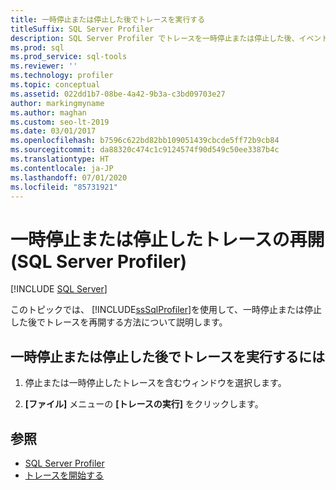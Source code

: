 ```yaml
---
title: 一時停止または停止した後でトレースを実行する
titleSuffix: SQL Server Profiler
description: SQL Server Profiler でトレースを一時停止または停止した後、イベント データのキャプチャを再開する方法について説明します。
ms.prod: sql
ms.prod_service: sql-tools
ms.reviewer: ''
ms.technology: profiler
ms.topic: conceptual
ms.assetid: 022dd1b7-08be-4a42-9b3a-c3bd09703e27
author: markingmyname
ms.author: maghan
ms.custom: seo-lt-2019
ms.date: 03/01/2017
ms.openlocfilehash: b7596c622bd82bb109051439cbcde5ff72b9cb84
ms.sourcegitcommit: da88320c474c1c9124574f90d549c50ee3387b4c
ms.translationtype: HT
ms.contentlocale: ja-JP
ms.lasthandoff: 07/01/2020
ms.locfileid: "85731921"
---
```

# <a name="run-a-trace-after-it-has-been-paused-or-stopped-sql-server-profiler"></a>一時停止または停止したトレースの再開 (SQL Server Profiler)

 [!INCLUDE [SQL Server](../../includes/applies-to-version/sqlserver.md)]

このトピックでは、 [!INCLUDE[ssSqlProfiler](../../includes/sssqlprofiler-md.md)]を使用して、一時停止または停止した後でトレースを再開する方法について説明します。  

## <a name="to-run-a-trace-after-it-has-been-paused-or-stopped"></a>一時停止または停止した後でトレースを実行するには

1. 停止または一時停止したトレースを含むウィンドウを選択します。  

2. **[ファイル]** メニューの **[トレースの実行]** をクリックします。

## <a name="see-also"></a>参照

- [SQL Server Profiler](../../tools/sql-server-profiler/sql-server-profiler.md)
- [トレースを開始する](../../tools/sql-server-profiler/start-a-trace.md)